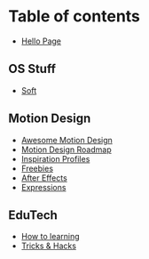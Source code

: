 # Table of contents

* [Hello Page](README.md)

## OS Stuff

* [Soft](os-stuff/soft.md)

## Motion Design

* [Awesome Motion Design](motion-design/amd1.md)
* [Motion Design Roadmap](motion-design/motion-design_roadmap.md)
* [Inspiration Profiles](motion-design/inspiration_profiles.md)
* [Freebies](motion-design/freebies.md)
* [After Effects](motion-design/aftereffects_commonpage.md)
* [Expressions](motion-design/expressions1.md)

## EduTech

* [How to learning]()
* [Tricks & Hacks]()
